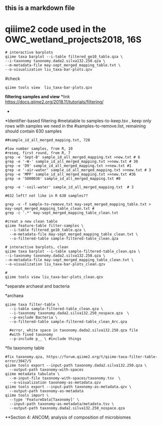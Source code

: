 ## this is a markdown file

# qiiime2 code used in the OWC_wetland_projects2018, 16S

```
# interactive barplots
qiime taxa barplot --i-table filtered_ge10_table.qza \
--i-taxonomy taxonomy.dada2.silva132.250.qza \
--m-metadata-file may-sept_merged_mapping_table.txt \
--o-visualization liu_taxa-bar-plots.qzv
```
#check
```
qiime tools view  liu_taxa-bar-plots.qzv

```


**filtering samples and view**
*link
https://docs.qiime2.org/2018.11/tutorials/filtering/

*


*Identifier-based filtering
#metatable to samples-to-keep.tsv , keep only rows with samples we need in the 
#samples-to-remove.list, remaining should contain 630 samples

```
##sample_id_all_merged_mapping.txt, 728

#low number samples, from R, 10
#reseq, first round, from R, 7
grep -e 'Sept-B' sample_id_all_merged_mapping.txt >new.txt # 6
grep -e '-W-' sample_id_all_merged_mapping.txt >>new.txt # 30
grep -e 'D9' sample_id_all_merged_mapping.txt >>new.txt #1
grep -e '-air-water' sample_id_all_merged_mapping.txt >>new.txt # 3
grep -e 'MPP' sample_id_all_merged_mapping.txt >>new.txt #36
grep -e 'S000036' sample_id_all_merged_mapping.txt #0

grep -e '-soil-water' sample_id_all_merged_mapping.txt  # 3

#632 left? not like in R 630 samples??
```


```
grep -v -f sample-to-remove.txt may-sept_merged_mapping_table.txt > may-sept_merged_mapping_table_clean.txt #
grep -c '.*' may-sept_merged_mapping_table_clean.txt
```

```
#creat a new clean table
qiime feature-table filter-samples \
  --i-table filtered_ge10_table.qza \
  --m-metadata-file may-sept_merged_mapping_table_clean.txt \
  --o-filtered-table sample-filtered-table_clean.qza

# interactive barplots, clean
qiime taxa barplot --i-table sample-filtered-table_clean.qza \
--i-taxonomy taxonomy.dada2.silva132.250.qza \
--m-metadata-file may-sept_merged_mapping_table_clean.txt \
--o-visualization liu_taxa-bar-plots_clean.qzv

#
qiime tools view liu_taxa-bar-plots_clean.qzv 
```
*separate archaeal and bacteria

*archaea
```
qiime taxa filter-table \
  --i-table sample-filtered-table_clean.qza \
  --i-taxonomy taxonomy.dada2.silva132.250_nospace.qza  \
  --p-exclude Bacteria \
  --o-filtered-table sample-filtered-table_clean_Arc.qza
  
  #error, white space in taxonomy.dada2.silva132.250.qza file
  #with fixed taxonomy
  --p-include p__ \ #include things
```

*fix taxonomy table
```
#fix taxonomy.qza, https://forum.qiime2.org/t/qiime-taxa-filter-table-error/3947/5
qiime tools export --input-path taxonomy.dada2.silva132.250.qza \
  --output-path taxonomy-with-spaces
qiime metadata tabulate \
  --m-input-file taxonomy-with-spaces/taxonomy.tsv  \
  --o-visualization taxonomy-as-metadata.qzv
qiime tools export --input-path taxonomy-as-metadata.qzv \
  --output-path taxonomy-as-metadata
qiime tools import \
  --type 'FeatureData[Taxonomy]' \
  --input-path taxonomy-as-metadata/metadata.tsv \
  --output-path taxonomy.dada2.silva132.250_nospace.qza
```



**Section 4: ANCOM; analysis of composition of microbiomes
